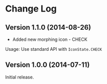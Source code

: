Change Log
==========

Version 1.1.0 (2014-08-26)
----------------------------

- Added new morphing icon - CHECK

Usage: Use standard API with `IconState.CHECK`

Version 1.0.0 (2014-07-11)
----------------------------

Initial release.